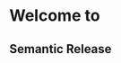 <!-- .slide: class="first-slide" sfeir-level="2" sfeir-techno="SFEIR SHARE" -->

# **Welcome to**

## **Semantic Release**
